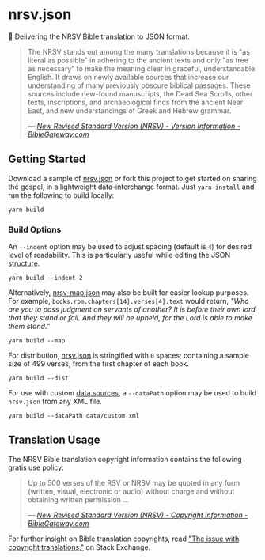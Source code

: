 # nrsv.json

📖 Delivering the NRSV Bible translation to JSON format.

>The NRSV stands out among the many translations because it is "as literal as possible" in adhering to the ancient texts and only "as free as necessary" to make the meaning clear in graceful, understandable English. It draws on newly available sources that increase our understanding of many previously obscure biblical passages. These sources include new-found manuscripts, the Dead Sea Scrolls, other texts, inscriptions, and archaeological finds from the ancient Near East, and new understandings of Greek and Hebrew grammar.
>
>_— [New Revised Standard Version (NRSV) - Version Information - BibleGateway.com](https://www.biblegateway.com/versions/New-Revised-Standard-Version-NRSV-Bible/#vinfo)_

## Getting Started

Download a sample of [nrsv.json](dist/nrsv.json) or fork this project to get started on sharing the gospel, in a lightweight data-interchange format. Just `yarn install` and run the following to build locally:

```
yarn build
```

### Build Options

An `--indent` option may be used to adjust spacing (default is `4`) for desired level of readability. This is particularly useful while editing the JSON [structure](lib/structure.js).

```
yarn build --indent 2
```

Alternatively, [nrsv-map.json](dist/nrsv-map.json) may also be built for easier lookup purposes. For example, `books.rom.chapters[14].verses[4].text` would return, _"Who are you to pass judgment on servants of another? It is before their own lord that they stand or fall. And they will be upheld, for the Lord is able to make them stand."_

```
yarn build --map
```

For distribution, [nrsv.json](dist/nrsv.json) is stringified with `0` spaces; containing a sample size of 499 verses, from the first chapter of each book.

```
yarn build --dist
```

For use with custom [data sources](data), a `--dataPath` option may be used to build `nrsv.json` from any XML file.

```
yarn build --dataPath data/custom.xml
```

## Translation Usage

The NRSV Bible translation copyright information contains the following gratis use policy:

>Up to 500 verses of the RSV or NRSV may be quoted in any form (written, visual, electronic or audio) without charge and without obtaining written permission ...
>
>_— [New Revised Standard Version (NRSV) - Copyright Information - BibleGateway.com](https://www.biblegateway.com/versions/New-Revised-Standard-Version-NRSV-Bible/#copy)_

For further insight on Bible translation copyrights, read ["The issue with copyright translations."](https://christianity.stackexchange.com/a/16386) on Stack Exchange.
